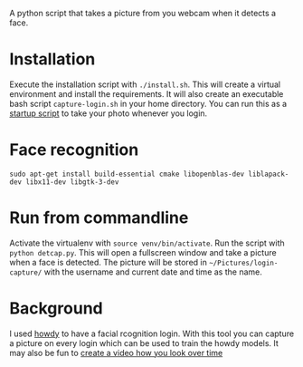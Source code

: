 A python script that takes a picture from you webcam when it detects a face.

# Installation

Execute the installation script with `./install.sh`.
This will create a virtual environment and install the requirements.
It will also create an executable bash script `capture-login.sh` in your home directory.
You can run this as a [startup script](https://www.howtogeek.com/686952/how-to-manage-startup-programs-on-ubuntu-linux/) to take your photo whenever you login.

# Face recognition

`sudo apt-get install build-essential cmake libopenblas-dev liblapack-dev libx11-dev libgtk-3-dev`

# Run from commandline
Activate the virtualenv with `source venv/bin/activate`.
Run the script with `python detcap.py`.
This will open a fullscreen window and take a picture when a face is detected. The picture will be stored in `~/Pictures/login-capture/` with the username and current date and time as the name.

# Background

I used [howdy](https://github.com/boltgolt/howdy) to have a facial rcognition login.
With this tool you can capture a picture on every login which can be used to train the howdy models.
It may also be fun to [create a video how you look over time](https://www.youtube.com/watch?v=wAIZ36GI4p8)
